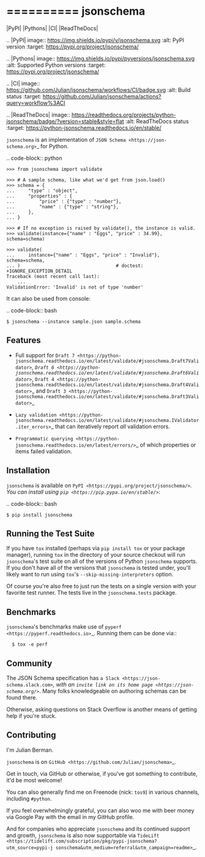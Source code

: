 ==========
jsonschema
==========

|PyPI| |Pythons| |CI| |ReadTheDocs|

.. |PyPI| image:: https://img.shields.io/pypi/v/jsonschema.svg
   :alt: PyPI version
   :target: https://pypi.org/project/jsonschema/

.. |Pythons| image:: https://img.shields.io/pypi/pyversions/jsonschema.svg
   :alt: Supported Python versions
   :target: https://pypi.org/project/jsonschema/

.. |CI| image:: https://github.com/Julian/jsonschema/workflows/CI/badge.svg
  :alt: Build status
  :target: https://github.com/Julian/jsonschema/actions?query=workflow%3ACI

.. |ReadTheDocs| image:: https://readthedocs.org/projects/python-jsonschema/badge/?version=stable&style=flat
   :alt: ReadTheDocs status
   :target: https://python-jsonschema.readthedocs.io/en/stable/


``jsonschema`` is an implementation of `JSON Schema
<https://json-schema.org>`_ for Python.

.. code-block:: python

    >>> from jsonschema import validate

    >>> # A sample schema, like what we'd get from json.load()
    >>> schema = {
    ...     "type" : "object",
    ...     "properties" : {
    ...         "price" : {"type" : "number"},
    ...         "name" : {"type" : "string"},
    ...     },
    ... }

    >>> # If no exception is raised by validate(), the instance is valid.
    >>> validate(instance={"name" : "Eggs", "price" : 34.99}, schema=schema)

    >>> validate(
    ...     instance={"name" : "Eggs", "price" : "Invalid"}, schema=schema,
    ... )                                   # doctest: +IGNORE_EXCEPTION_DETAIL
    Traceback (most recent call last):
        ...
    ValidationError: 'Invalid' is not of type 'number'

It can also be used from console:

.. code-block:: bash

    $ jsonschema --instance sample.json sample.schema

Features
--------

* Full support for
  `Draft 7 <https://python-jsonschema.readthedocs.io/en/latest/validate/#jsonschema.Draft7Validator>`_,
  `Draft 6 <https://python-jsonschema.readthedocs.io/en/latest/validate/#jsonschema.Draft6Validator>`_,
  `Draft 4 <https://python-jsonschema.readthedocs.io/en/latest/validate/#jsonschema.Draft4Validator>`_
  and
  `Draft 3 <https://python-jsonschema.readthedocs.io/en/latest/validate/#jsonschema.Draft3Validator>`_

* `Lazy validation <https://python-jsonschema.readthedocs.io/en/latest/validate/#jsonschema.IValidator.iter_errors>`_
  that can iteratively report *all* validation errors.

* `Programmatic querying <https://python-jsonschema.readthedocs.io/en/latest/errors/>`_
  of which properties or items failed validation.


Installation
------------

``jsonschema`` is available on `PyPI <https://pypi.org/project/jsonschema/>`_. You can install using `pip <https://pip.pypa.io/en/stable/>`_:

.. code-block:: bash

    $ pip install jsonschema


Running the Test Suite
----------------------

If you have ``tox`` installed (perhaps via ``pip install tox`` or your
package manager), running ``tox`` in the directory of your source
checkout will run ``jsonschema``'s test suite on all of the versions
of Python ``jsonschema`` supports. If you don't have all of the
versions that ``jsonschema`` is tested under, you'll likely want to run
using ``tox``'s ``--skip-missing-interpreters`` option.

Of course you're also free to just run the tests on a single version with your
favorite test runner. The tests live in the ``jsonschema.tests`` package.


Benchmarks
----------

``jsonschema``'s benchmarks make use of `pyperf
<https://pyperf.readthedocs.io>`_. Running them can be done via::

      $ tox -e perf


Community
---------

The JSON Schema specification has `a Slack
<https://json-schema.slack.com>`_, with an `invite link on its home page
<https://json-schema.org/>`_. Many folks knowledgeable on authoring
schemas can be found there.

Otherwise, asking questions on Stack Overflow is another means of
getting help if you're stuck.

Contributing
------------

I'm Julian Berman.

``jsonschema`` is on `GitHub <https://github.com/Julian/jsonschema>`_.

Get in touch, via GitHub or otherwise, if you've got something to contribute,
it'd be most welcome!

You can also generally find me on Freenode (nick: ``tos9``) in various
channels, including ``#python``.

If you feel overwhelmingly grateful, you can also woo me with beer money
via Google Pay with the email in my GitHub profile.

And for companies who appreciate ``jsonschema`` and its continued support
and growth, ``jsonschema`` is also now supportable via `TideLift
<https://tidelift.com/subscription/pkg/pypi-jsonschema?utm_source=pypi-j
sonschema&utm_medium=referral&utm_campaign=readme>`_.
